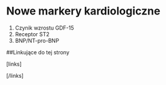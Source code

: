 # Nowe markery kardiologiczne

1. Czynik wzrostu GDF-15
2. Receptor ST2
3. BNP/NT-pro-BNP





##Linkujące do tej strony

[links]


[/links]












